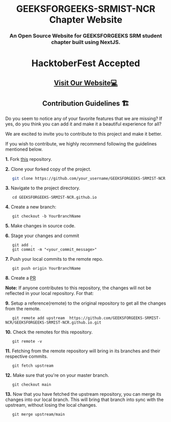 <h1 align="center">GEEKSFORGEEKS-SRMIST-NCR Chapter Website </h1>

<h3 align="center"> An Open Source Website for GEEKSFORGEEKS SRM student chapter built using NextJS. </h3>

<h1 align="center">HacktoberFest Accepted</h1>
<h2 align="center">
<a href="https://www.srmist-ncr-gfg.club/" target="_blank">Visit Our Website💻</a>
</h2>

<h2 align="center"> Contribution Guidelines 🏗 </h2>

Do you seem to notice any of your favorite features that we are missing? If yes, do you think you can add it and make it a beautiful experience for all? 

We are excited to invite you to contribute to this project and make it better.

If you wish to contribute, we highly recommend following the guidelines mentioned below. 

**1.**  Fork [this](https://github.com/GEEKSFORGEEKS-SRMIST-NCR/GEEKSFORGEEKS-SRMIST-NCR.github.io) repository.

**2.**  Clone your forked copy of the project.

```bash
   git clone https://github.com/your_username/GEEKSFORGEEKS-SRMIST-NCR.github.io.git
```

**3.** Navigate to the project directory.
```
   cd GEEKSFORGEEKS-SRMIST-NCR.github.io
```

**4.** Create a new branch:
```
   git checkout -b YourBranchName
```

**5.** Make changes in source code.

**6.** Stage your changes and commit

```
   git add .
   git commit -m "<your_commit_message>"
```

**7.** Push your local commits to the remote repo.

```
   git push origin YourBranchName
```

**8.** Create a [PR](https://help.github.com/en/github/collaborating-with-issues-and-pull-requests/creating-a-pull-request)

**Note:** If anyone contributes to this repository, the changes will not be reflected in your local repository. For that:

**9.** Setup a reference(remote) to the original repository to get all the changes from the remote.
```
   git remote add upstream  https://github.com/GEEKSFORGEEKS-SRMIST-NCR/GEEKSFORGEEKS-SRMIST-NCR.github.io.git
```

**10.** Check the remotes for this repository.
```
   git remote -v
```

**11.** Fetching from the remote repository will bring in its branches and their respective commits.
```
   git fetch upstream
```

**12.** Make sure that you're on your master branch.
```
   git checkout main
```

**13.** Now that you have fetched the upstream repository, you can merge its changes into our local branch. This will bring that branch into sync with the upstream, without losing the local changes.
```
   git merge upstream/main
```
